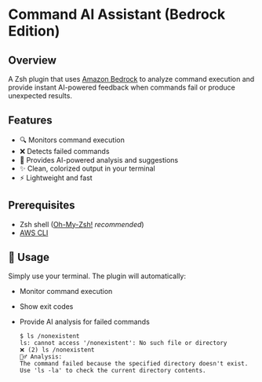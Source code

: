 # Command AI Assistant (Bedrock Edition)

## Overview

A Zsh plugin that uses [Amazon Bedrock](https://aws.amazon.com/bedrock/) to analyze command execution and provide instant AI-powered feedback when commands fail or produce unexpected results.

## Features

- 🔍 Monitors command execution
- ❌ Detects failed commands
- 🤖 Provides AI-powered analysis and suggestions
- ✨ Clean, colorized output in your terminal
- ⚡ Lightweight and fast

## Prerequisites

- Zsh shell ([Oh-My-Zsh!](https://ohmyz.sh/) *recommended*)
- [AWS CLI](https://aws.amazon.com/cli/)

## 🚀 Usage

Simply use your terminal. The plugin will automatically:
- Monitor command execution
- Show exit codes
- Provide AI analysis for failed commands

    ```console
    $ ls /nonexistent
    ls: cannot access '/nonexistent': No such file or directory
    ❌ (2) ls /nonexistent
    🧙‍♂️ Analysis:
    The command failed because the specified directory doesn't exist. Use 'ls -la' to check the current directory contents.
    ```